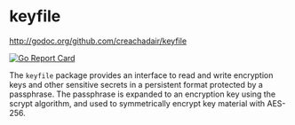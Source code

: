 # keyfile

http://godoc.org/github.com/creachadair/keyfile

[![Go Report Card](https://goreportcard.com/badge/github.com/creachadair/keyfile)](https://goreportcard.com/report/github.com/creachadair/keyfile)

The `keyfile` package provides an interface to read and write encryption keys
and other sensitive secrets in a persistent format protected by a passphrase.
The passphrase is expanded to an encryption key using the scrypt algorithm, and
used to symmetrically encrypt key material with AES-256.
